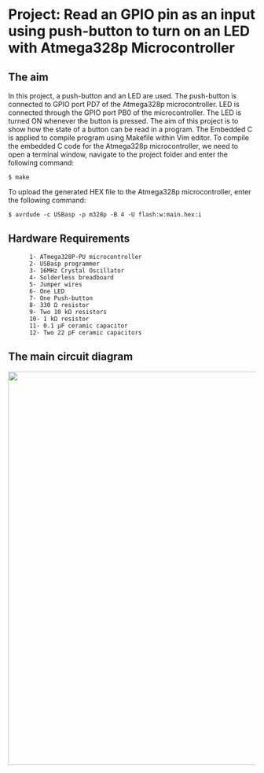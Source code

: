 # Project: Read an GPIO pin as an input using push-button to turn on an LED with Atmega328p Microcontroller

## The aim

In this project, a push-button and an LED are used. The push-button is connected to GPIO port PD7 of the Atmega328p microcontroller. LED is connected through the GPIO port PB0 of the microcontroller. The LED is turned ON whenever the button is pressed. The aim of this project is to show how the state of a button can be read in a program. The Embedded C is applied to compile program using Makefile within Vim editor. 
To compile the embedded C code for the Atmega328p microcontroller, we need to open a terminal window, navigate to the project folder and enter the following command:
```
$ make
```
To upload the generated HEX file to the Atmega328p microcontroller, enter the following command:

```
$ avrdude -c USBasp -p m328p -B 4 -U flash:w:main.hex:i
```

## Hardware Requirements

```
      1- ATmega328P-PU microcontroller
      2- USBasp programmer
      3- 16MHz Crystal Oscillator
      4- Solderless breadboard
      5- Jumper wires
      6- One LED
      7- One Push-button
      8- 330 Ω resistor
      9- Two 10 kΩ resistors
      10- 1 kΩ resistor
      11- 0.1 μF ceramic capacitor
      12- Two 22 pF ceramic capacitors
```

## The main circuit diagram

<img src="https://github.com/user-attachments/assets/9582c911-4680-495b-a30c-4914ebec9ea4" width="800">

